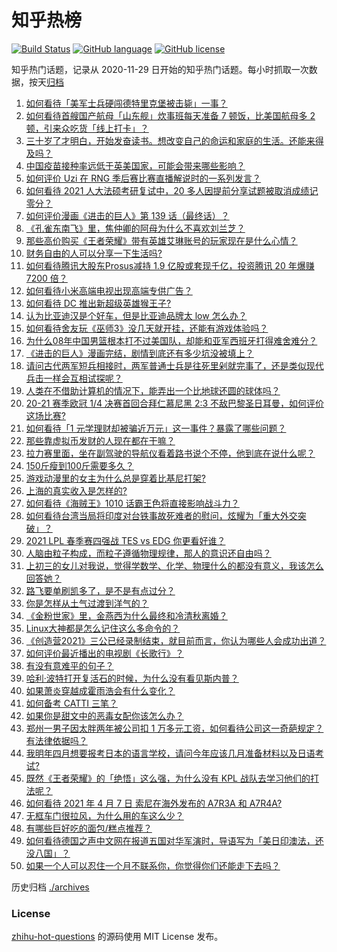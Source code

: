 # 知乎热榜
[![Build Status](https://github.com/ToWeLong/zhihu-hot-questions/workflows/CI/badge.svg)](https://github.com/ToWeLong/zhihu-hot-questions/actions)
[![GitHub language](https://img.shields.io/badge/language-golang-orange.svg)](https://golang.org/)
[![GitHub license](https://img.shields.io/github/license/ToWeLong/zhihu-hot-questions)](https://github.com/ToWeLong/zhihu-hot-questions/blob/main/LICENSE)

知乎热门话题，记录从 2020-11-29 日开始的知乎热门话题。每小时抓取一次数据，按天[归档](./archives)

<!-- BEGIN -->

1. [如何看待「美军士兵硬闯德特里克堡被击毙」一事？](https://www.zhihu.com/question/453298081)
1. [如何看待首艘国产航母「山东舰」炊事班每天准备 7 顿饭，比美国航母多 2 顿，引来众吃货「线上打卡」？](https://www.zhihu.com/question/453339780)
1. [三十岁了才明白，开始发奋读书。想改变自己的命运和家庭的生活。还能来得及吗？](https://www.zhihu.com/question/359652140)
1. [中国疫苗接种率远低于英美国家，可能会带来哪些影响？](https://www.zhihu.com/question/453162624)
1. [如何评价 Uzi 在 RNG 季后赛比赛直播解说时的一系列发言？](https://www.zhihu.com/question/453465622)
1. [如何看待 2021 人大法硕考研复试中，20 多人因提前分享试题被取消成绩记零分？](https://www.zhihu.com/question/453360850)
1. [如何评价漫画《进击的巨人》第 139 话（最终话）？](https://www.zhihu.com/question/453468442)
1. [《孔雀东南飞》里，焦仲卿的阿母为什么不喜欢刘兰芝？](https://www.zhihu.com/question/451846052)
1. [那些高价购买《王者荣耀》带有英雄艾琳账号的玩家现在是什么心情？](https://www.zhihu.com/question/453062922)
1. [财务自由的人可以分享一下生活吗?](https://www.zhihu.com/question/452616303)
1. [如何看待腾讯大股东Prosus减持 1.9 亿股或套现千亿，投资腾讯 20 年爆赚 7200 倍？](https://www.zhihu.com/question/453430449)
1. [如何看待小米高端电视出现高端专供广告？](https://www.zhihu.com/question/453373365)
1. [如何看待 DC 推出新超级英雄猴王子?](https://www.zhihu.com/question/453287521)
1. [认为比亚迪汉是个好车，但是比亚迪品牌太 low 怎么办？](https://www.zhihu.com/question/431492053)
1. [如何看待舍友玩《巫师3》没几天就开挂，还能有游戏体验吗？](https://www.zhihu.com/question/452790977)
1. [为什么08年中国男篮根本打不过美国队，却能和亚军西班牙打得难舍难分？](https://www.zhihu.com/question/453032303)
1. [《进击的巨人》漫画完结，剧情到底还有多少坑没被填上？](https://www.zhihu.com/question/453477255)
1. [请问古代两军短兵相接时，两军普通士兵是往死里剁就完事了，还是类似现代兵击一样会互相试探呢？](https://www.zhihu.com/question/452917087)
1. [人类在不借助计算机的情况下，能弄出一个比地球还圆的球体吗？](https://www.zhihu.com/question/451559819)
1. [20-21 赛季欧冠 1/4 决赛首回合拜仁慕尼黑 2:3 不敌巴黎圣日耳曼，如何评价这场比赛?](https://www.zhihu.com/question/453476560)
1. [如何看待「1 元学理财却被骗近万元」这一事件？暴露了哪些问题？](https://www.zhihu.com/question/453490416)
1. [那些靠虚拟币发财的人现在都在干嘛？](https://www.zhihu.com/question/277657290)
1. [拉力赛里面，坐在副驾驶的导航仪看着路书说个不停，他到底在说什么呢？](https://www.zhihu.com/question/452484364)
1. [150斤瘦到100斤需要多久？](https://www.zhihu.com/question/316913103)
1. [游戏动漫里的女主为什么总是穿着比基尼打架?](https://www.zhihu.com/question/453352120)
1. [上海的真实收入是怎样的?](https://www.zhihu.com/question/35101882)
1. [如何看待《海贼王》1010 话霸王色将直接影响战斗力？](https://www.zhihu.com/question/453260112)
1. [如何看待台湾当局将印度对台铁事故死难者的慰问，炫耀为「重大外交突破」？](https://www.zhihu.com/question/453431671)
1. [2021 LPL 春季赛四强战 TES vs EDG 你更看好谁？](https://www.zhihu.com/question/453245965)
1. [人脑由粒子构成，而粒子遵循物理规律，那人的意识还自由吗？](https://www.zhihu.com/question/450868629)
1. [上初三的女儿对我说，觉得学数学、化学、物理什么的都没有意义，我该怎么回答她？](https://www.zhihu.com/question/450686559)
1. [路飞要单刷凯多了，是不是有点过分？](https://www.zhihu.com/question/453305120)
1. [你是怎样从土气过渡到洋气的？](https://www.zhihu.com/question/267705489)
1. [《金粉世家》里，金燕西为什么最终和冷清秋离婚？](https://www.zhihu.com/question/34511574)
1. [Linux大神都是怎么记住这么多命令的？](https://www.zhihu.com/question/452895041)
1. [《创造营2021》三公已经录制结束，就目前而言，你认为哪些人会成功出道？](https://www.zhihu.com/question/453243277)
1. [如何评价最近播出的电视剧《长歌行》？](https://www.zhihu.com/question/452768831)
1. [有没有意难平的句子？](https://www.zhihu.com/question/452894292)
1. [哈利·波特打开复活石的时候，为什么没有看见斯内普？](https://www.zhihu.com/question/452668224)
1. [如果萧炎穿越成霍雨浩会有什么变化？](https://www.zhihu.com/question/451945965)
1. [如何备考 CATTI 三笔？](https://www.zhihu.com/question/283987104)
1. [如果你是甜文中的恶毒女配你该怎么办？](https://www.zhihu.com/question/342117427)
1. [郑州一男子因太胖两年被公司扣 1 万多元工资，如何看待公司这一奇葩规定？有法律依据吗？](https://www.zhihu.com/question/453369976)
1. [我明年四月想要报考日本的语言学校，请问今年应该几月准备材料以及日语考试?](https://www.zhihu.com/question/450380370)
1. [既然《王者荣耀》的「绝悟」这么强，为什么没有 KPL 战队去学习他们的打法呢？](https://www.zhihu.com/question/452684362)
1. [如何看待 2021 年 4 月 7 日 索尼在海外发布的 A7R3A 和 A7R4A?](https://www.zhihu.com/question/453459500)
1. [无框车门很拉风，为什么用的车这么少？](https://www.zhihu.com/question/452939344)
1. [有哪些巨好吃的面包/糕点推荐？](https://www.zhihu.com/question/445320685)
1. [如何看待德国之声中文网在报道五国对华军演时，导语写为「美日印澳法，还没八国」？](https://www.zhihu.com/question/453319499)
1. [如果一个人可以忍住一个月不联系你，你觉得你们还能走下去吗？](https://www.zhihu.com/question/450074684)

<!-- END -->

历史归档 [./archives](./archives)


### License
[zhihu-hot-questions](https://github.com/towelong/zhihu-hot-questions) 的源码使用 MIT License 发布。